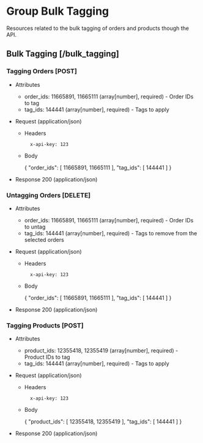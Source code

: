 # Group Bulk Tagging

Resources related to the bulk tagging of orders and products though the API.

## Bulk Tagging [/bulk_tagging]

### Tagging Orders [POST]

+ Attributes
    + order_ids: 11665891, 11665111  (array[number], required) - Order IDs to tag
    + tag_ids: 144441 (array[number], required) - Tags to apply

+ Request (application/json)

    + Headers

            x-api-key: 123

    + Body

        {
          "order_ids": [
            11665891,
            11665111
          ],
          "tag_ids": [
            144441
          ]
        }

+ Response 200 (application/json)

### Untagging Orders [DELETE]

+ Attributes
    + order_ids: 11665891, 11665111  (array[number], required) - Order IDs to untag
    + tag_ids: 144441 (array[number], required) - Tags to remove from the selected orders

+ Request (application/json)

    + Headers

            x-api-key: 123

    + Body

        {
          "order_ids": [
            11665891,
            11665111
          ],
          "tag_ids": [
            144441
          ]
        }

+ Response 200 (application/json)

### Tagging Products [POST]

+ Attributes
    + product_ids: 12355418, 12355419  (array[number], required) - Product IDs to tag
    + tag_ids: 144441 (array[number], required) - Tags to apply

+ Request (application/json)

    + Headers

            x-api-key: 123

    + Body

        {
          "product_ids": [
            12355418,
            12355419
          ],
          "tag_ids": [
            144441
          ]
        }

+ Response 200 (application/json)
